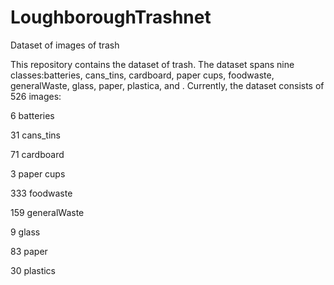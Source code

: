 # LoughboroughTrashnet
 Dataset of images of trash

This repository contains the dataset of trash. The dataset spans nine classes:batteries, cans_tins, cardboard, paper cups, foodwaste, generalWaste, glass, paper, plastica,  and . Currently, the dataset consists of 526 images:

6 batteries

31 cans_tins

71 cardboard

3 paper cups

333 foodwaste

159 generalWaste

9 glass

83 paper

30 plastics
